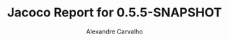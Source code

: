 ---
title: Jacoco Report for 0.5.5-SNAPSHOT
author: Alexandre Carvalho
menu_title: 0.5.5-SNAPSHOT
category: jacoco_reports
layout: iframe
iframe_url: /docs/0.5.5-SNAPSHOT/jacoco/test/html/index.html
order: 6
---